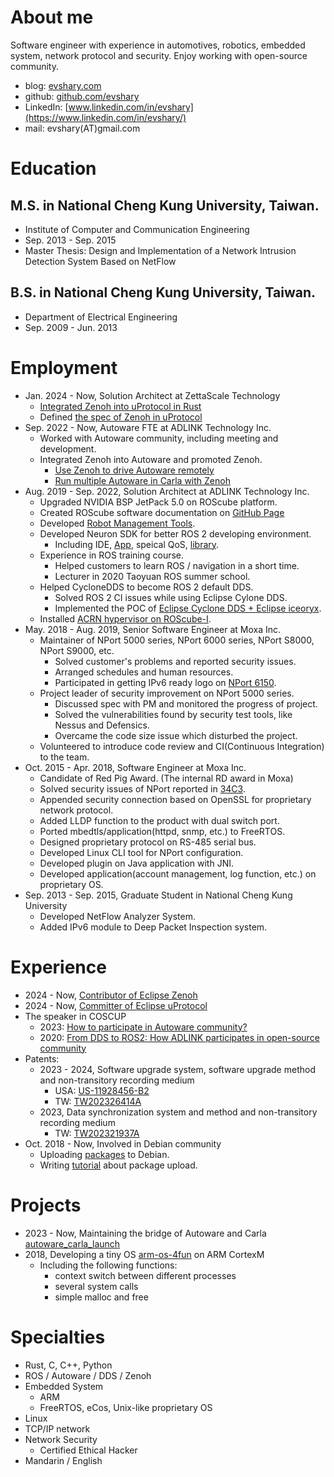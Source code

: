 # About me
Software engineer with experience in automotives, robotics, embedded system, network protocol and security.
Enjoy working with open-source community.

* blog: [evshary.com](https://evshary.com)
* github: [github.com/evshary](https://github.com/evshary)
* LinkedIn: [www.linkedin.com/in/evshary](https://www.linkedin.com/in/evshary/)
* mail: evshary(AT)gmail.com

# Education
## M.S. in National Cheng Kung University, Taiwan.
* Institute of Computer and Communication Engineering
* Sep. 2013 - Sep. 2015
* Master Thesis: Design and Implementation of a Network Intrusion Detection System Based on NetFlow

## B.S. in National Cheng Kung University, Taiwan.
* Department of Electrical Engineering
* Sep. 2009 - Jun. 2013

# Employment
* Jan. 2024 - Now, Solution Architect at ZettaScale Technology
    * [Integrated Zenoh into uProtocol in Rust](https://github.com/eclipse-uprotocol/up-client-zenoh-rust)
    * Defined [the spec of Zenoh in uProtocol](https://github.com/eclipse-uprotocol/up-spec/blob/main/up-l1/zenoh.adoc)
* Sep. 2022 - Now, Autoware FTE at ADLINK Technology Inc.
    * Worked with Autoware community, including meeting and development.
    * Integrated Zenoh into Autoware and promoted Zenoh.
        * [Use Zenoh to drive Autoware remotely](https://autoware.org/driving-autoware-with-zenoh/)
        * [Run multiple Autoware in Carla with Zenoh](https://autoware.org/running-multiple-autoware-powered-vehicles-in-carla-using-zenoh/)
* Aug. 2019 - Sep. 2022, Solution Architect at ADLINK Technology Inc.
    * Upgraded NVIDIA BSP JetPack 5.0 on ROScube platform.
    * Created ROScube software documentation on [GitHub Page](https://adlink-ros.github.io/roscube-doc/index.html)
    * Developed [Robot Management Tools](https://github.com/Adlink-ROS/RMT-User-Manual).
    * Developed Neuron SDK for better ROS 2 developing environment.
      - Including IDE, [App](https://github.com/Adlink-ROS/neuron_app_overview), speical QoS, [library](https://github.com/adlink-ROS/mraa).
    * Experience in ROS training course.
      - Helped customers to learn ROS / navigation in a short time.
      - Lecturer in 2020 Taoyuan ROS summer school.
    * Helped CycloneDDS to become ROS 2 default DDS.
      - Solved ROS 2 CI issues while using Eclipse Cylone DDS.
      - Implemented the POC of [Eclipse Cyclone DDS + Eclipse iceoryx](https://github.com/eclipse-cyclonedds/cyclonedds/blob/iceoryx/docs/manual/shared_memory.rst).
    * Installed [ACRN hypervisor on ROScube-I](https://projectacrn.github.io/2.5/getting-started/roscube/roscube-gsg.html).
* May. 2018 - Aug. 2019, Senior Software Engineer at Moxa Inc.
    * Maintainer of NPort 5000 series, NPort 6000 series, NPort S8000, NPort S9000, etc.
        * Solved customer's problems and reported security issues.
        * Arranged schedules and human resources.
        * Participated in getting IPv6 ready logo on [NPort 6150](https://www.ipv6ready.org/db/index.php/public/logo/02-C-001886/).
    * Project leader of security improvement on NPort 5000 series.
        * Discussed spec with PM and monitored the progress of project.
        * Solved the vulnerabilities found by security test tools, like Nessus and Defensics.
        * Overcame the code size issue which disturbed the project.
    * Volunteered to introduce code review and CI(Continuous Integration) to the team.
* Oct. 2015 - Apr. 2018, Software Engineer at Moxa Inc.
    * Candidate of Red Pig Award. (The internal RD award in Moxa)
    * Solved security issues of NPort reported in [34C3](https://www.youtube.com/watch?v=Itgwb3rn7gE).
    * Appended security connection based on OpenSSL for proprietary network protocol.
    * Added LLDP function to the product with dual switch port.
    * Ported mbedtls/application(httpd, snmp, etc.) to FreeRTOS.
    * Designed proprietary protocol on RS-485 serial bus.
    * Developed Linux CLI tool for NPort configuration.
    * Developed plugin on Java application with JNI.
    * Developed application(account management, log function, etc.) on proprietary OS.
* Sep. 2013 - Sep. 2015, Graduate Student in National Cheng Kung University
    * Developed NetFlow Analyzer System.
    * Added IPv6 module to Deep Packet Inspection system.

# Experience
* 2024 - Now, [Contributor of Eclipse Zenoh](https://projects.eclipse.org/projects/iot.zenoh/who)
* 2024 - Now, [Committer of Eclipse uProtocol](https://projects.eclipse.org/projects/automotive.uprotocol/who)
* The speaker in COSCUP
    * 2023: [How to participate in Autoware community?](https://youtu.be/vzsonpzmvxY?si=h91taU51ni83b18l)
    * 2020: [From DDS to ROS2: How ADLINK participates in open-source community](https://youtu.be/Yd8gsksUx0A?si=fBV57luB2-Sulig2)
* Patents:
    * 2023 - 2024, Software upgrade system, software upgrade method and non-transitory recording medium
        * USA: [US-11928456-B2](https://ppubs.uspto.gov/dirsearch-public/print/downloadPdf/11928456) 
        * TW: [TW202326414A](https://gpss3.tipo.gov.tw/gpsskmc/gpssbkm?!!FRURLTW202326414A)
    * 2023, Data synchronization system and method and non-transitory recording medium
        * TW: [TW202321937A](https://gpss3.tipo.gov.tw/gpsskmc/gpssbkm?!!FRURLTW202321937A)
* Oct. 2018 - Now, Involved in Debian community
    * Uploading [packages](https://qa.debian.org/developer.php?login=evshary%40gmail.com) to Debian.
    * Writing [tutorial](https://hackmd.io/zjBAekZBTkS6_4gh0uvtQA) about package upload.

# Projects
* 2023 - Now, Maintaining the bridge of Autoware and Carla [autoware_carla_launch](https://autoware-carla-launch.readthedocs.io/en/latest/)
* 2018, Developing a tiny OS [arm-os-4fun](https://github.com/evshary/arm-os-4fun) on ARM CortexM
    * Including the following functions:
        * context switch between different processes
        * several system calls
        * simple malloc and free

# Specialties
* Rust, C, C++, Python
* ROS / Autoware / DDS / Zenoh
* Embedded System
    * ARM
    * FreeRTOS, eCos, Unix-like proprietary OS
* Linux
* TCP/IP network
* Network Security
    * Certified Ethical Hacker
* Mandarin / English

